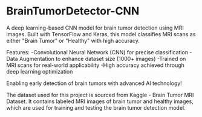 # BrainTumorDetector-CNN
A deep learning-based CNN model for brain tumor detection using MRI images. Built with TensorFlow and Keras, this model classifies MRI scans as either "Brain Tumor" or "Healthy" with high accuracy.

Features:
-Convolutional Neural Network (CNN) for precise classification
-Data Augmentation to enhance dataset size (1000+ images)
-Trained on MRI scans for real-world applicability
-High accuracy achieved through deep learning optimization

Enabling early detection of brain tumors with advanced AI technology!

The dataset used for this project is sourced from Kaggle - Brain Tumor MRI Dataset. 
It contains labeled MRI images of brain tumor and healthy images, which are used for training and testing the brain tumor detection model.
